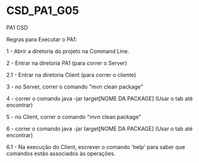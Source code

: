 # CSD_PA1_G05
PA1 CSD

Regras para Executar o PA1:

1 - Abrir a diretoria do projeto na Command Line.


2 - Entrar na diretoria PA1 (para correr o Server)

2.1 - Entrar na diretoria Client (para correr o cliente)

3 - no Server, correr o comando "mvn clean package"

4 - correr o comando java -jar target\[NOME DA PACKAGE] (Usar o tab até encontrar)

5 - no Client, correr o  comando "mvn clean package"

6 - correr o comando java -jar target\[NOME DA PACKAGE] (Usar o tab até encontrar)

6.1 - Na execução do Client, escrever o comando 'help' para saber que comandos estão associados às operações.
